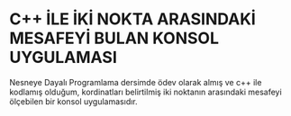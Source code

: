 # C++ İLE İKİ NOKTA ARASINDAKİ MESAFEYİ BULAN KONSOL UYGULAMASI
Nesneye Dayalı Programlama dersimde ödev olarak almış ve  c++ ile kodlamış olduğum, kordinatları belirtilmiş iki noktanın arasındaki mesafeyi ölçebilen bir konsol uygulamasıdır.

